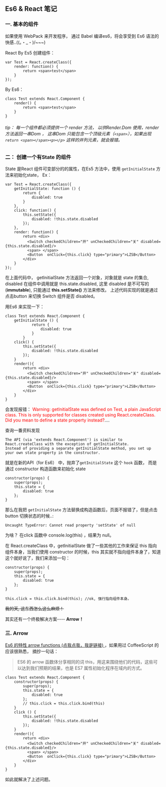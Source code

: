 Es6 & React 笔记
--

### 一. 基本的组件

如果使用 WebPack 来开发程序， 通过 Babel 编译es6，将会享受到 Es6 语法的快感..((。・_・)/~~~)

React By Es5 创建组件：

	var Test = React.createClass({
		render: function() {
			return <span>test</span>
		}
	});


By Es6：

	class Test extends React.Component {
		render() {
			return <span>test</span>
		}
	}

###### tip： 每一个组件都必须提供一个 render 方法， 以供Render.Dom 使用，render 方法返回一串Dom ， 这串Dom 只能包含一个顶级元素（`<span>`），如果出现 `return <span></span><p></p>` 这样的并列元素，就会报错。

### 二： 创建一个有State 的组件

State 是React 组件可变部分的的属性，在Es5 方法中，使用 `getInitialState` 方法来初始化state， Ex：

	var Test = React.createClass({
	    getInitialState: function () {
	        return {
	            disabled: true
	        }
	    },
		click: function() {
			this.setState({
	            disabled: !this.state.disabled
	        });
		},
	    render: function() {
	        return <div>
	          <Switch checkedChildren="开" unCheckedChildren="关" disabled={this.state.disabled}/>
	          <span> </span>
	          <Button  onClick={this.click} type="primary">LZSB</Button>
	        </div>
	    }
	});

在上面代码中， getInitialState 方法返回一个对象，对象就是 state 的集合, disabled 在组件中调用就是 this.state.disabled, 这里 disabled 是不可写的(**immutable**), 只能通过 **this.setState()** 方法来修改。 上述代码实现的就是通过 点击button 来切换 Switch 组件是否 disabled。

用Es6 来实现一下：

	class Test extends React.Component {
	    getInitialState () {
	            return {
	                disabled: true
	            }
	        }
	    click() {
	        this.setState({
	            disabled: !this.state.disabled
	        });
	    }
	    render(){
	        return <div>
	          <Switch checkedChildren="开" unCheckedChildren="关" disabled={this.state.disabled}/>
	          <span> </span>
	          <Button  onClick={this.click} type="primary">LZSB</Button>
	        </div>
	    }
	}

会发现报错： <font color="red">Warning: getInitialState was defined on Test, a plain JavaScript class. This is only supported for classes created using React.createClass. Did you mean to define a state property instead?</font>....

查询一番资料发现

	The API (via 'extends React.Component') is similar to React.createClass with the exception of getInitialState. 
	Instead of providing a separate getInitialState method, you set up your own state property in the constructor.

就是在新的API（for Es6） 中，抛弃了`getInitialState` 这个 `hook` 函数， 而是通过 constructor 构造函数来初始化 state

	constructor(props) {
        super(props);
        this.state = {
            disabled: true
        };
    }

那么在我把 `getInitialState` 方法替换成构造函数后，页面不报错了，但是点击button 切换状态的时候..: 

	Uncaught TypeError: Cannot read property 'setState' of null

为啥？ 在click 函数中 console.log(this) ，结果为 null。

在 React.createClass 中，getInitialState 做了一些其他的工作来保证 this 指向组件本身，当我们使用 constructor 的时候，this 其实就不指向组件本身了，知道这个就好说了，我们来添加一句：

	constructor(props) {
        super(props);
        this.state = {
            disabled: true
        };
    }

	this.click = this.click.bind(this); //ok, 强行指向组件本身。

<del>我的天, 这东西怎么这么麻烦！

其实还有一个终极解决方案---- **Arrow！**

### 三. Arrow

[Es6 的特性  arrow functions (点我点我，我是链接) ](https://babeljs.io/docs/learn-es2015/#arrows)，如果用过 CoffeeScript 的应该很熟悉， 摘抄一句话：

>ES6 的 arrow 函数体分享相同的词  this，用这来围绕他们的代码，这些可以达到我们预期的结果，也是 ES7 属性初始化程序在域内的方式。

	class Test extends React.Component {
	    constructor(props) {
	        super(props);
	        this.state = {
	            disabled: true
	        };
	        // this.click = this.click.bind(this)
	    }
	    click () {
	        this.setState({
	            disabled: !this.state.disabled
	        });
	    }
	    render(){
	        return <div>
	          <Switch checkedChildren="开" unCheckedChildren="关" disabled={this.state.disabled}/>
	          <span> </span>
	          <Button  onClick={this.click} type="primary">LZSB</Button>
	        </div>
	    }
	}

如此就解决了上述问题。